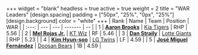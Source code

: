 +++
widget = "blank"
headless = true
active = true
weight = 2
title = "WAR Leaders"
[design.spacing]
padding = ["50px", "25%", "0px", "25%"]
[design.background]
color = "white"
+++
| Rank | Name | Team | Position | WAR |
| :---: | --- | --- | ------- | -- |
| 1 | [**Aaron Brooks**](/players/13760) | [Kia Tigers](/teams/KiaTigers) | RHP | 5.56 |
| 2 | [**Mel Rojas Jr.**](/players/11380) | [KT Wiz](/teams/KTWiz) | RF | 5.46 |
| 3 | [**Dan Straily**](/players/13648) | [Lotte Giants](/teams/LotteGiants) | RHP | 5.23 |
| 4 | [**Kim Hyun-soo**](/players/117) | [LG Twins](/teams/LGTwins) | LF | 4.59 |
| 5 | [**José Miguel Fernández**](/players/12514) | [Doosan Bears](/teams/DoosanBears) | 1B | 4.59 |
